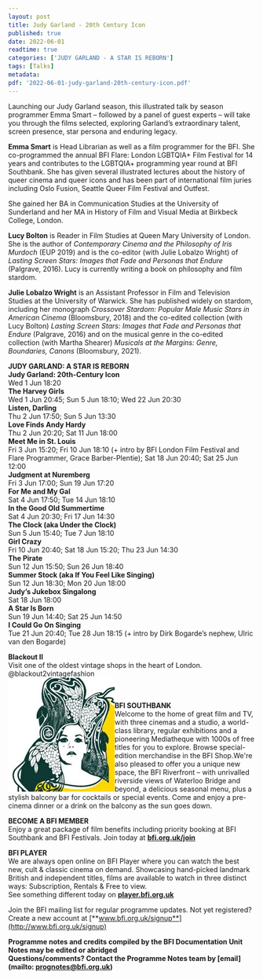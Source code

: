 ```yaml
---
layout: post
title: Judy Garland - 20th Century Icon
published: true
date: 2022-06-01
readtime: true
categories: ['JUDY GARLAND - A STAR IS REBORN']
tags: [Talks]
metadata:  
pdf: '2022-06-01-judy-garland-20th-century-icon.pdf'
---
```


Launching our Judy Garland season, this illustrated talk by season programmer Emma Smart – followed by a panel of guest experts – will take you through the films selected, exploring Garland’s extraordinary talent, screen presence, star persona and enduring legacy.

**Emma Smart** is Head Librarian as well as a film programmer for the BFI. She co-programmed the annual BFI Flare: London LGBTQIA+ Film Festival for 14 years and contributes to the LGBTQIA+ programming year round at BFI Southbank. She has given several illustrated lectures about the history of queer cinema and queer icons and has been part of international film juries including Oslo Fusion, Seattle Queer Film Festival and Outfest.

She gained her BA in Communication Studies at the University of Sunderland and her MA in History of Film and Visual Media at Birkbeck College, London.

**Lucy Bolton** is Reader in Film Studies at Queen Mary University of London. She is the author of _Contemporary Cinema and the Philosophy of Iris Murdoch_ (EUP 2019) and is the co-editor (with Julie Lobalzo Wright) of _Lasting Screen Stars: Images that Fade and Personas that Endure_ (Palgrave, 2016). Lucy is currently writing a book on philosophy and film stardom.

**Julie Lobalzo Wright** is an Assistant Professor in Film and Television Studies at the University of Warwick. She has published widely on stardom, including her monograph _Crossover Stardom: Popular Male Music Stars in American Cinema_ (Bloomsbury, 2018) and the co-edited collection (with Lucy Bolton) _Lasting Screen Stars: Images that Fade and Personas that Endure_ (Palgrave, 2016) and on the musical genre in the co-edited collection (with Martha Shearer) _Musicals at the Margins: Genre, Boundaries, Canons_ (Bloomsbury, 2021).


**JUDY GARLAND: A STAR IS REBORN**<br>
**Judy Garland: 20th-Century Icon**<br>
Wed 1 Jun 18:20<br>
**The Harvey Girls**<br>
Wed 1 Jun 20:45; Sun 5 Jun 18:10; Wed 22 Jun 20:30<br>
**Listen, Darling**<br>
Thu 2 Jun 17:50; Sun 5 Jun 13:30<br>
**Love Finds Andy Hardy**<br>
Thu 2 Jun 20:20; Sat 11 Jun 18:00<br>
**Meet Me in St. Louis**<br>
Fri 3 Jun 15:20; Fri 10 Jun 18:10 (+ intro by BFI London Film Festival and Flare Programmer, Grace Barber-Plentie); Sat 18 Jun 20:40; Sat 25 Jun 12:00<br>
**Judgment at Nuremberg**<br>
Fri 3 Jun 17:00; Sun 19 Jun 17:20<br>
**For Me and My Gal**<br>
Sat 4 Jun 17:50; Tue 14 Jun 18:10<br>
**In the Good Old Summertime**<br>
Sat 4 Jun 20:30; Fri 17 Jun 14:30<br>
**The Clock (aka Under the Clock)**<br>
Sun 5 Jun 15:40; Tue 7 Jun 18:10<br>
**Girl Crazy**<br>
Fri 10 Jun 20:40; Sat 18 Jun 15:20; Thu 23 Jun 14:30<br>
**The Pirate**<br>
Sun 12 Jun 15:50; Sun 26 Jun 18:40<br>
**Summer Stock (aka If You Feel Like Singing)**<br>
Sun 12 Jun 18:30; Mon 20 Jun 18:00<br>
**Judy’s Jukebox Singalong**<br>
Sat 18 Jun 18:00<br>
**A Star Is Born**<br>
Sun 19 Jun 14:40; Sat 25 Jun 14:50<br>
**I Could Go On Singing**<br>
Tue 21 Jun 20:40; Tue 28 Jun 18:15 (+ intro by Dirk Bogarde’s nephew, Ulric van den Bogarde)<br>


**Blackout II**<br>
Visit one of the oldest vintage shops in the heart of London.<br>
@blackout2vintagefashion<br>
<img style="float: left;" src="/img/blackout3.jpg"><br><br>


**BFI SOUTHBANK**  
Welcome to the home of great film and TV, with three cinemas and a studio, a world-class library, regular exhibitions and a pioneering Mediatheque with 1000s of free titles for you to explore. Browse special-edition merchandise in the BFI Shop.We&#39;re also pleased to offer you a unique new space, the BFI Riverfront – with unrivalled riverside views of Waterloo Bridge and beyond, a delicious seasonal menu, plus a stylish balcony bar for cocktails or special events. Come and enjoy a pre-cinema dinner or a drink on the balcony as the sun goes down.  

**BECOME A BFI MEMBER**  
Enjoy a great package of film benefits including priority booking at BFI Southbank and BFI Festivals. Join today at [**bfi.org.uk/join**](http://www.bfi.org.uk/join)  

**BFI PLAYER**  
 We are always open online on BFI Player where you can watch the best new, cult &amp; classic cinema on demand. Showcasing hand-picked landmark British and independent titles, films are available to watch in three distinct ways: Subscription, Rentals &amp; Free to view.<br> 
See something different today on [**player.bfi.org.uk**](https://player.bfi.org.uk/)

Join the BFI mailing list for regular programme updates. Not yet registered? Create a new account at [**www.bfi.org.uk/signup**](http://www.bfi.org.uk/signup)

**Programme notes and credits compiled by the BFI Documentation Unit  
Notes may be edited or abridged  
Questions/comments? Contact the Programme Notes team by [email](mailto: prognotes@bfi.org.uk)**
